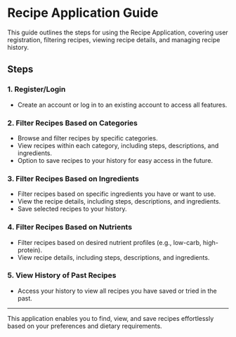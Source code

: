 # Recipe Application Guide

This guide outlines the steps for using the Recipe Application, covering user registration, filtering recipes, viewing recipe details, and managing recipe history.

## Steps

### 1. Register/Login

- Create an account or log in to an existing account to access all features.

### 2. Filter Recipes Based on Categories

- Browse and filter recipes by specific categories.
- View recipes within each category, including steps, descriptions, and ingredients.
- Option to save recipes to your history for easy access in the future.

### 3. Filter Recipes Based on Ingredients

- Filter recipes based on specific ingredients you have or want to use.
- View the recipe details, including steps, descriptions, and ingredients.
- Save selected recipes to your history.

### 4. Filter Recipes Based on Nutrients

- Filter recipes based on desired nutrient profiles (e.g., low-carb, high-protein).
- View recipe details, including steps, descriptions, and ingredients.

### 5. View History of Past Recipes

- Access your history to view all recipes you have saved or tried in the past.

---

This application enables you to find, view, and save recipes effortlessly based on your preferences and dietary requirements.
